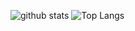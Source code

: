 ![github stats](https://github-readme-stats.vercel.app/api?username=tam315&show_icons=true&hide_title=true&count_private=true)
![Top Langs](https://github-readme-stats.vercel.app/api/top-langs/?username=tam315&layout=compact)

